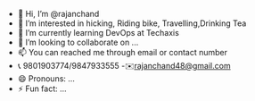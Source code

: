 - 👋 Hi, I’m @rajanchand
- 👀 I’m interested in hicking, Riding bike, Travelling,Drinking Tea
- 🌱 I’m currently learning  DevOps at Techaxis
- 💞️ I’m looking to collaborate on ...
- 📫 You can reached me through email or contact number
- 📞 9801903774/9847933555
-✉️rajanchand48@gmail.com
- 😄 Pronouns: ...
- ⚡ Fun fact: ...

<!---
rajanchand/rajanchand is a ✨ special ✨ repository because its `README.md` (this file) appears on your GitHub profile.
You can click the Preview link to take a look at your changes.
--->

